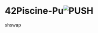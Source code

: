 # 42Piscine-Pu![PUSH](https://user-images.githubusercontent.com/101639800/187027021-4e2c243d-c656-4fde-8229-e5c393183d1d.png)
shswap
